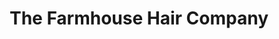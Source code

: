 ---
title: "The Farmhouse Hair Company"
url: /newfoundland/the-farmhouse-hair-company/
shop: hairdresser
---